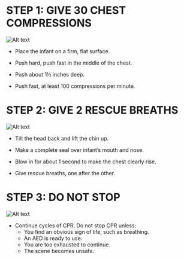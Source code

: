 # STEP 1: GIVE 30 CHEST COMPRESSIONS

![Alt text](/Images/InfantCPR/infantCPR19.jpg)

- Place the infant on a firm, flat surface.

- Push hard, push fast in the middle of the chest.

- Push about 1½ inches
  deep.

- Push fast, at least 100
  compressions per minute.

# STEP 2: GIVE 2 RESCUE BREATHS

![Alt text](/Images/InfantCPR/infantCPR20.jpg)

- Tilt the head back and lift the chin up.

- Make a complete seal
  over infant’s mouth and nose.

- Blow in for about 1 second to
  make the chest clearly rise.

- Give rescue breaths, one after
  the other.

# STEP 3: DO NOT STOP

![Alt text](/Images/InfantCPR/infantCPR21.jpg)

- Continue cycles of CPR. Do not stop CPR unless:
  - You find an obvious sign of life,
    such as breathing.
  - An AED is ready to use.
  - You are too exhausted to continue.
  - The scene becomes unsafe.
